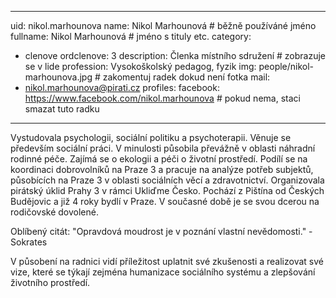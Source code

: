 ---
uid: nikol.marhounova
name:     Nikol Marhounová  	# běžně používáné jméno
fullname: Nikol Marhounová  	# jméno s tituly etc.
category:
  - clenove
 ordclenove: 3
description: Členka místního sdružení # zobrazuje se v lide
profession: Vysokoškolský pedagog, fyzik
img: people/nikol-marhounova.jpg # zakomentuj radek dokud není fotka
mail:
  - nikol.marhounova@pirati.cz
profiles:
  facebook: https://www.facebook.com/nikol.marhounova  # pokud nema, staci smazat tuto radku
 ---
Vystudovala psychologii, sociální politiku a psychoterapii. Věnuje se především sociální práci. V minulosti působila převážně v oblasti náhradní rodinné péče. Zajímá se o ekologii a péči o životní prostředí. Podílí se na koordinaci dobrovolníků na Praze 3 a pracuje na analýze potřeb subjektů, působících na Praze 3 v oblasti sociálních věcí a zdravotnictví. Organizovala pirátský úklid Prahy 3 v rámci Ukliďme Česko. Pochází z Pištína od Českých Budějovic a již 4 roky bydlí v Praze. V současné době je se svou dcerou na rodičovské dovolené. 

Oblíbený citát: "Opravdová moudrost je v poznání vlastní nevědomosti." - Sokrates

V působení na radnici vidí příležitost uplatnit své zkušenosti a realizovat své vize, které se týkají zejména humanizace sociálního systému a zlepšování životního prostředí. 
